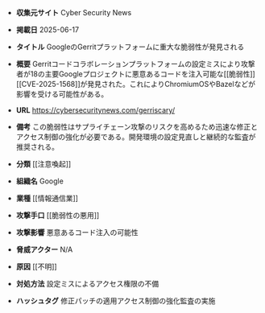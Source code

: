 - **収集元サイト**
Cyber Security News

- **掲載日**
2025-06-17

- **タイトル**
GoogleのGerritプラットフォームに重大な脆弱性が発見される

- **概要**
Gerritコードコラボレーションプラットフォームの設定ミスにより攻撃者が18の主要Googleプロジェクトに悪意あるコードを注入可能な[[脆弱性]] [[CVE-2025-1568]]が発見された。これによりChromiumOSやBazelなどが影響を受ける可能性がある。

- **URL**
https://cybersecuritynews.com/gerriscary/

- **備考**
この脆弱性はサプライチェーン攻撃のリスクを高めるため迅速な修正とアクセス制御の強化が必要である。開発環境の設定見直しと継続的な監査が推奨される。

- **分類**
[[注意喚起]]

- **組織名**
Google

- **業種**
[[情報通信業]]

- **攻撃手口**
[[脆弱性の悪用]]

- **攻撃影響**
悪意あるコード注入の可能性

- **脅威アクター**
N/A

- **原因**
[[不明]]

- **対処方法**
設定ミスによるアクセス権限の不備

- **ハッシュタグ**
修正パッチの適用アクセス制御の強化監査の実施
